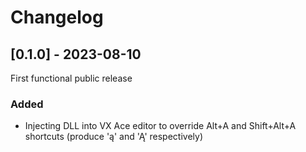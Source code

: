 # Changelog

## [0.1.0] - 2023-08-10

First functional public release

### Added

- Injecting DLL into VX Ace editor to override Alt+A and Shift+Alt+A shortcuts (produce 'ą' and 'Ą' respectively) 